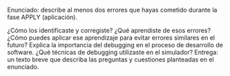 Enunciado: describe al menos dos errores que hayas cometido durante la fase APPLY (aplicación).

¿Cómo los identificaste y corregiste?
¿Qué aprendiste de esos errores?
¿Cómo puedes aplicar ese aprendizaje para evitar errores similares en el futuro?
Explica la importancia del debugging en el proceso de desarrollo de software. ¿Qué técnicas de debugging utilizaste en el simulador?
Entrega: un texto breve que describa las preguntas y cuestiones planteadas en el enunciado.

